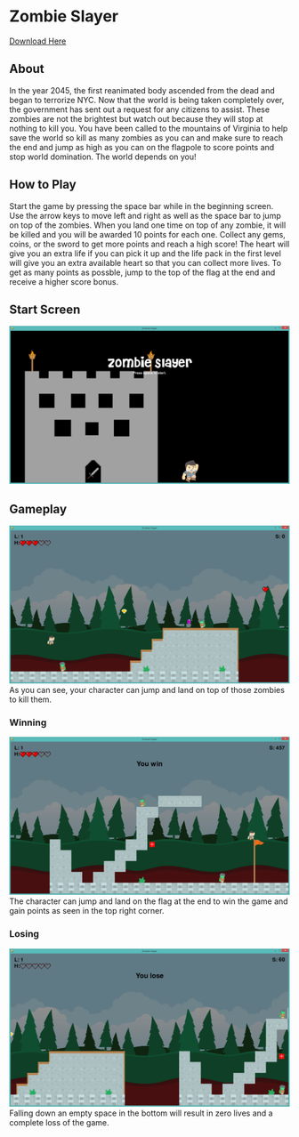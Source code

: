 # Zombie Slayer

[Download Here](https://github.com/IanT0305/Zombie-Slayer/releases/download/v1.0/Zombie.Slayer.exe)

## About
In the year 2045, the first reanimated body ascended from the dead and began to terrorize NYC. Now that the world is being taken completely over, the government has sent out a request for any citizens to assist. These zombies are not the brightest but watch out because they will stop at nothing to kill you. You have been called to the mountains of Virginia to help save the world so kill as many zombies as you can and make sure to reach the end and jump as high as you can on the flagpole to score points and stop world domination. The world depends on you!

## How to Play
Start the game by pressing the space bar while in the beginning screen. Use the arrow keys to move left and right as well as the space bar to jump on top of the zombies. When you land one time on top of any zombie, it will be killed and you will be awarded 10 points for each one. Collect any gems, coins, or the sword to get more points and reach a high score! The heart will give you an extra life if you can pick it up and the life pack in the first level will give you an extra available heart so that you can collect more lives. To get as many points as possble, jump to the top of the flag at the end and receive a higher score bonus.

## Start Screen
![Start Screen](assets/images/Screenshots/Start_Screen.png)

## Gameplay
![Gameplay](assets/images/Screenshots/Gameplay1.png)
As you can see, your character can jump and land on top of those zombies to kill them.

### Winning
![Win](assets/images/Screenshots/Gameplay2.png)
The character can jump and land on the flag at the end to win the game and gain points as seen in the top right corner.

### Losing
![Lose](assets/images/Screenshots/Gameplay3.png)
Falling down an empty space in the bottom will result in zero lives and a complete loss of the game.
